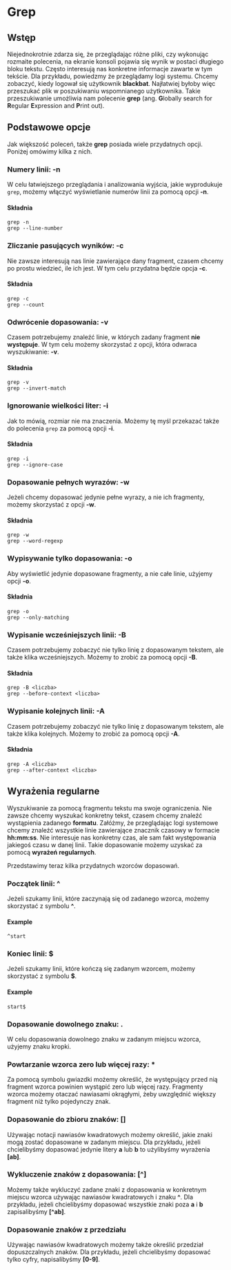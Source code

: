 # Grep

## Wstęp

Niejednokrotnie zdarza się, że przeglądając różne pliki, czy wykonując rozmaite polecenia, na ekranie konsoli pojawia się wynik w postaci długiego bloku tekstu.
Często interesują nas konkretne informacje zawarte w tym tekście.
Dla przykładu, powiedzmy że przeglądamy logi systemu. 
Chcemy zobaczyć, kiedy logował się użytkownik __blackbat__.
Najłatwiej byłoby więc przeszukać plik w poszukiwaniu wspomnianego użytkownika.
Takie przeszukiwanie umożliwia nam polecenie **grep** (ang. **G**lobally search for **R**egular **E**xpression and **P**rint out).

## Podstawowe opcje

Jak większość poleceń, także **grep** posiada wiele przydatnych opcji.
Poniżej omówimy kilka z nich.

### Numery linii: -n

W celu łatwiejszego przeglądania i analizowania wyjścia, jakie wyprodukuje ``grep``, możemy włączyć wyświetlanie numerów linii za pomocą opcji **-n**.

#### Składnia

```
grep -n
grep --line-number
```

### Zliczanie pasujących wyników: -c

Nie zawsze interesują nas linie zawierające dany fragment, czasem chcemy po prostu wiedzieć, ile ich jest.
W tym celu przydatna będzie opcja **-c**.

#### Składnia

```
grep -c
grep --count
```

### Odwrócenie dopasowania: -v

Czasem potrzebujemy znaleźć linie, w których zadany fragment **nie występuje**.
W tym celu możemy skorzystać z opcji, która odwraca wyszukiwanie: **-v**.

#### Składnia

```
grep -v
grep --invert-match
```

### Ignorowanie wielkości liter: -i

Jak to mówią, rozmiar nie ma znaczenia.
Możemy tę myśl przekazać także do polecenia ``grep`` za pomocą opcji **-i**.

#### Składnia

```
grep -i
grep --ignore-case
```

### Dopasowanie pełnych wyrazów: -w

Jeżeli chcemy dopasować jedynie pełne wyrazy, a nie ich fragmenty, możemy skorzystać z opcji **-w**.

#### Składnia

```
grep -w
grep --word-regexp
```

### Wypisywanie tylko dopasowania: -o

Aby wyświetlić jedynie dopasowane fragmenty, a nie całe linie, użyjemy opcji **-o**.

#### Składnia

```
grep -o
grep --only-matching
```

### Wypisanie wcześniejszych linii: -B

Czasem potrzebujemy zobaczyć nie tylko linię z dopasowanym tekstem, ale także klika wcześniejszych.
Możemy to zrobić za pomocą opcji **-B**.

#### Składnia

```
grep -B <liczba>
grep --before-context <liczba>
```

### Wypisanie kolejnych linii: -A

Czasem potrzebujemy zobaczyć nie tylko linię z dopasowanym tekstem, ale także klika kolejnych.
Możemy to zrobić za pomocą opcji **-A**.

#### Składnia

```
grep -A <liczba>
grep --after-context <liczba>
```

## Wyrażenia regularne

Wyszukiwanie za pomocą fragmentu tekstu ma swoje ograniczenia.
Nie zawsze chcemy wyszukać konkretny tekst, czasem chcemy znaleźć wystąpienia zadanego **formatu**.
Załóżmy, że przeglądając logi systemowe chcemy znaleźć wszystkie linie zawierające znacznik czasowy w formacie **hh:mm:ss**.
Nie interesuje nas konkretny czas, ale sam fakt występowania jakiegoś czasu w danej linii.
Takie dopasowanie możemy uzyskać za pomocą **wyrażeń regularnych**.

Przedstawimy teraz kilka przydatnych wzorców dopasowań.

### Początek linii: ^

Jeżeli szukamy linii, które zaczynają się od zadanego wzorca, możemy skorzystać z symbolu **^**.

#### Example

```
^start
```

### Koniec linii: $

Jeżeli szukamy linii, które kończą się zadanym wzorcem, możemy skorzystać z symbolu **$**.

#### Example

```
start$
```

### Dopasowanie dowolnego znaku: .

W celu dopasowania dowolnego znaku w zadanym miejscu wzorca, użyjemy znaku kropki.

### Powtarzanie wzorca zero lub więcej razy: *

Za pomocą symbolu gwiazdki możemy określić, że występujący przed nią fragment wzorca powinien wystąpić zero lub więcej razy.
Fragmenty wzorca możemy otaczać nawiasami okrągłymi, żeby uwzględnić większy fragment niż tylko pojedynczy znak.

### Dopasowanie do zbioru znaków: []

Używając notacji nawiasów kwadratowych możemy określić, jakie znaki mogą zostać dopasowane w zadanym miejscu.
Dla przykładu, jeżeli chcielibyśmy dopasować jedynie litery **a** lub **b** to użylibyśmy wyrażenia **[ab]**.

### Wykluczenie znaków z dopasowania: [^]

Możemy także wykluczyć zadane znaki z dopasowania w konkretnym miejscu wzorca używając nawiasów kwadratowych i znaku **^**.
Dla przykładu, jeżeli chcielibyśmy dopasować wszystkie znaki poza **a** i **b** zapisalibyśmy **[^ab]**.

### Dopasowanie znaków z przedziału

Używając nawiasów kwadratowych możemy także określić przedział dopuszczalnych znaków.
Dla przykładu, jeżeli chcielibyśmy dopasować tylko cyfry, napisalibyśmy **[0-9]**.